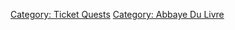 [Category: Ticket Quests](Category:_Ticket_Quests "wikilink") [Category:
Abbaye Du Livre](Category:_Abbaye_Du_Livre "wikilink")
